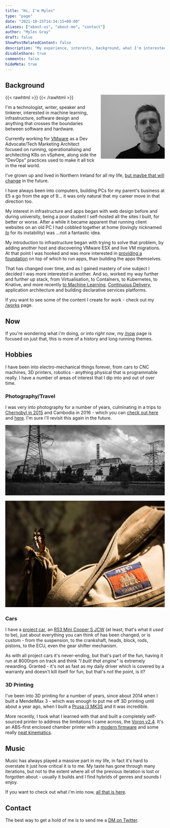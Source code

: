 ```yaml
---
title: "Hi, I'm Myles"
type: "page"
date: "2021-10-25T14:34:15+00:00"
aliases: ["about-us", "about-me", "contact"]
author: "Myles Gray"
draft: false
ShowPostRelatedContent: false
description: "My experience, interests, background, what I'm interested in right now and future goals."
disableShare: true
comments: false
hideMeta: true
---
```


## Background

{{< rawhtml >}}
<picture>
    <source srcset="/images/me.avif" type="image/avif" >
    <source srcset="/images/me.webp" type="image/webp" >
    <img align="right" height="40%" width="40%" style="margin: 0 0 0 1em" src="/images/me.jpg">
</picture>
{{< /rawhtml >}}

I'm a technologist, writer, speaker and tinkerer, interested in machine learning, infrastructure, software design and anything that crosses the boundaries between software and hardware.

Currently working for [VMware](https://www.vmware.com) as a Dev Advocate/Tech Marketing Architect focused on running, operationalising and architecting K8s on vSphere, along side the "DevOps" practices used to make it all tick in the real world.

I've grown up and lived in Northern Ireland for all my life, [but maybe that will change](/now/#life) in the future.

I have always been into computers, building PCs for my parent's business at £5 a go from the age of 9... it was only natural that my career move in that direction too.

My interest in infrastructure and apps began with web design before and during university, being a poor student I self-hosted all the sites I built, for better or worse. After a while it became apparent that running client websites on an old PC I had cobbled together at home (lovingly nicknamed _[Io](https://en.wikipedia.org/wiki/Io_(moon)#Tidal_heating)_ for its instability) was ...not a fantastic idea.

My introduction to infrastructure began with trying to solve that problem, by adding another host and discovering VMware ESX and live VM migrations. At that point I was hooked and was more interested in [providing a foundation](/infrastructure/designing-modern-private-cloud-network/) on top of which to run apps, than building the apps themselves.

That has changed over time, and as I gained mastery of one subject I decided I was more interested in another. And so, worked my way further and further up stack, from Virtualisation, to Containers, to Kubernetes, to Knative, and more recently [to Machine Learning](https://github.com/mylesagray/anpr-knative), [Continuous Delivery](https://github.com/mylesagray/home-cluster-gitops), application architecture and building declarative services platforms.

If you want to see some of the content I create for work - check out my [/works](/works) page.

## Now

If you're wondering what i'm doing, or into _right now_, my [/now](/now) page is focused on just that, this is more of a history and long running themes.

## Hobbies

I have been into electro-mechanical things forever, from cars to CNC machines, 3D printers, robotics - anything physical that is programmable really. I have a number of areas of interest that I dip into and out of over time.

### Photography/Travel

I was very into photography for a number of years, culminating in a trips to [Chernobyl in 2015](https://www.youtube.com/watch?v=hOc94TK8TtM) and Cambodia in 2016 - which you can [check out here](/personal/photography-trip-to-chernobyl-ukraine/) and [here](https://adobe.ly/2x4vV8w). I'm sure i'll revisit this again in the future.

[![Chernobyl Reactor 4][1]][2]

[![Butterfly sitting on a bag with a patch saying Cambodia][3]][4]

### Cars

I have a [project car](/miscellaneous/r53-mini-cooper-s-jcw-engine-rebuild/), an [R53 Mini Cooper S JCW](/miscellaneous/another-racecar-engine-build/) (at least, that's what it _used_ to be), just about everything you can think of has been changed, or is custom - from the suspension, to the crankshaft, heads, block, rods, pistons, to the ECU, even the gear shifter mechanism.

As with all project cars it's never-ending, but that's part of the fun, having it run at 8000rpm on track and think _"I built that engine"_ is extremely rewarding. Granted - it's not as fast as my daily driver which is covered by a warranty and doesn't kill itself for fun, but that's not the point, is it?

### 3D Printing

I've been into 3D printing for a number of years, since about 2014 when I built a MendelMax 3 - which was enough to put me off 3D printing until about a year ago, when I built a [Prusa i3 MK3S](https://www.prusa3d.com/original-prusa-i3-mk3/) and it was incredible.

More recently, I took what I learned with that and built a completely self-sourced printer to address the limitations I came across, the [Voron v2.4](https://vorondesign.com). It's an ABS-first enclosed chamber printer with a [modern firmware](https://www.klipper3d.org) and some really [neat kinematics](https://corexy.com/theory.html).

## Music

Music has always played a massive part in my life, in fact it's hard to overstate it just how critical it is to me. My taste has gone through many iterations, but not to the extent where all of the previous iteration is lost or forgotten about - usually it builds and I find hybrids of genres and sounds I enjoy.

If you want to check out what i'm into now, [all that is here](/now/#music).

## Contact

The best way to get a hold of me is to send me a [DM on Twitter](https://twitter.com/mylesagray).

 [1]: images/chernobyl-reactor-4.jpeg
 [2]: https://adobe.ly/2x4PTAk
 [3]: images/cambodia-butterfly.jpeg
 [4]: https://adobe.ly/2x4vV8w
